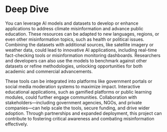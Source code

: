 # Deep Dive

You can leverage AI models and datasets to develop or enhance applications to address climate misinformation and advance public education. These resources can be adapted to new languages, regions, or even other misinformation topics, such as health or political issues. Combining the datasets with additional sources, like satellite imagery or weather data, could lead to innovative AI applications, including real-time fact-checking tools or misinformation monitoring dashboards. Researchers and developers can also use the models to benchmark against other datasets or refine methodologies, unlocking opportunities for both academic and commercial advancements.
 
 These tools can be integrated into platforms like government portals or social media moderation systems to maximize impact. Interactive educational applications, such as gamified platforms or public learning modules, could further engage communities. Collaboration with stakeholders—including government agencies, NGOs, and private companies—can help scale the tools, secure funding, and drive wider adoption. Through partnerships and expanded deployment, this project can contribute to fostering critical awareness and combating misinformation effectively.